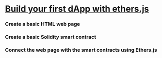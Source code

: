 # [Build your first dApp with ethers.js](https://learnweb3.io/degrees/ethereum-developer-degree/freshman/build-your-first-d-app-on-ethereum/)

### Create a basic HTML web page

### Create a basic Solidity smart contract

### Connect the web page with the smart contracts using Ethers.js
